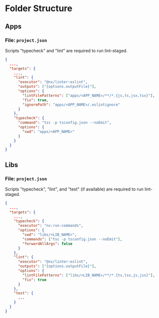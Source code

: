 # Folder Structure

## Apps

### File: `project.json`

Scripts "typecheck" and "lint" are required to run lint-staged.

```json
{
  ...,
  "targets": {
    ...,
    "lint": {
      "executor": "@nx/linter:eslint",
      "outputs": ["{options.outputFile}"],
      "options": {
        "lintFilePatterns": ["apps/<APP_NAME>/**/*.{js,ts,jsx,tsx}"],
        "fix": true,
        "ignorePath": "apps/<APP_NAME>/.eslintignore"
      }
    },
    "typecheck": {
      "command": "tsc -p tsconfig.json --noEmit",
      "options": {
        "cwd": "apps/<APP_NAME>"
      }
    }
  }
}

```

## Libs

### File: `project.json`

Scripts "typecheck", "lint", and "test" (if available) are required to run lint-staged.

```json
{
  ...,
  "targets": {
    ...,
    "typecheck": {
      "executor": "nx:run-commands",
      "options": {
        "cwd": "libs/<LIB_NAME>",
        "commands": ["tsc -p tsconfig.json --noEmit"],
        "forwardAllArgs": false
      }
    },
    "lint": {
      "executor": "@nx/linter:eslint",
      "outputs": ["{options.outputFile}"],
      "options": {
        "lintFilePatterns": ["libs/<LIB_NAME>/**/*.{ts,tsx,js,jsx}"],
        "fix": true
      }
    },
    "test": {
      ...
    }
  }
}
```
